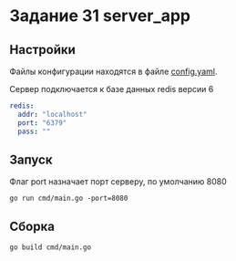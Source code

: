 # Задание 31 server_app

## Настройки
Файлы конфигурации находятся в файле [config.yaml](configs/config.yaml).

Сервер подключается к базе данных redis версии 6
``` yaml
redis:
  addr: "localhost"
  port: "6379"
  pass: ""
```

## Запуск

Флаг port назначает порт серверу, по умолчанию 8080

    go run cmd/main.go -port=8080

## Сборка
    go build cmd/main.go